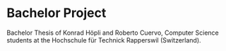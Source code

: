 # Bachelor Project
Bachelor Thesis of Konrad Höpli and Roberto Cuervo, Computer Science students at the Hochschule für Technick Rapperswil (Switzerland).
